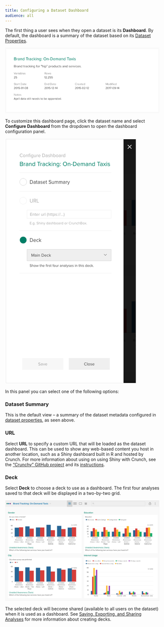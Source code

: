 ```yaml
---
title: Configuring a Dataset Dashboard
audience: all
---
```


The first thing a user sees when they open a dataset is its **Dashboard**. By default, the dashboard is a summary of the dataset based on its [Dataset Properties](crunch_dataset-properties.html).

![](images/DatasetSummary.png)

To customize this dashboard page, click the dataset name and select **Configure Dashboard** from the dropdown to open the dashboard configuration panel.

![](images/DashboardConfig.png)

In this panel you can select one of the following options:

### Dataset Summary
This is the default view – a summary of the dataset metadata configured in [dataset properties](crunch_dataset-properties.html), as seen above.

### URL
Select **URL** to specify a custom URL that will be loaded as the dataset dashboard. This can be used to show any web-based content you host in another location, such as a Shiny dashboard built in R and hosted by Crunch. For more information about using on using Shiny with Crunch, see the [“Crunchy” GitHub project](https://github.com/Crunch-io/crunchy) and its [instructions](https://github.com/Crunch-io/crunchy/wiki/Deploying-your-Crunchy-app).

### Deck
Select **Deck** to choose a deck to use as a dashboard. The first four analyses saved to that deck will be displayed in a two-by-two grid.

![](images/dashboard.png)

The selected deck will become shared (available to all users on the dataset) when it is used as a dashboard. See [Saving, Exporting, and Sharing Analyses](crunch_saving-analyses.html) for more information about creating decks.
